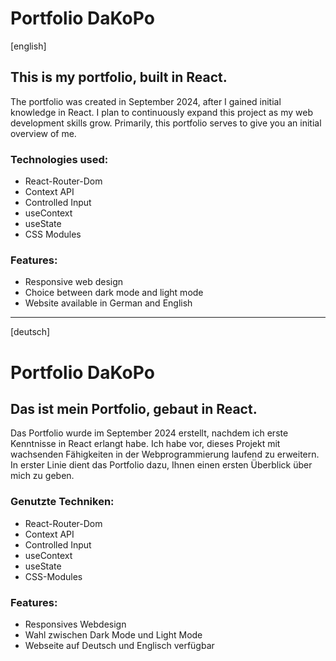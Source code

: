 # Portfolio DaKoPo

[english]

## This is my portfolio, built in React.

The portfolio was created in September 2024, after I gained initial knowledge in React. I plan to continuously expand this project as my web development skills grow. Primarily, this portfolio serves to give you an initial overview of me.

### Technologies used:

- React-Router-Dom
- Context API
- Controlled Input
- useContext
- useState
- CSS Modules

### Features:

- Responsive web design
- Choice between dark mode and light mode
- Website available in German and English

---

[deutsch]

# Portfolio DaKoPo

## Das ist mein Portfolio, gebaut in React.

Das Portfolio wurde im September 2024 erstellt, nachdem ich erste Kenntnisse in React erlangt habe. Ich habe vor, dieses Projekt mit wachsenden Fähigkeiten in der Webprogrammierung laufend zu erweitern. In erster Linie dient das Portfolio dazu, Ihnen einen ersten Überblick über mich zu geben.

### Genutzte Techniken:

- React-Router-Dom
- Context API
- Controlled Input
- useContext
- useState
- CSS-Modules

### Features:

- Responsives Webdesign
- Wahl zwischen Dark Mode und Light Mode
- Webseite auf Deutsch und Englisch verfügbar

